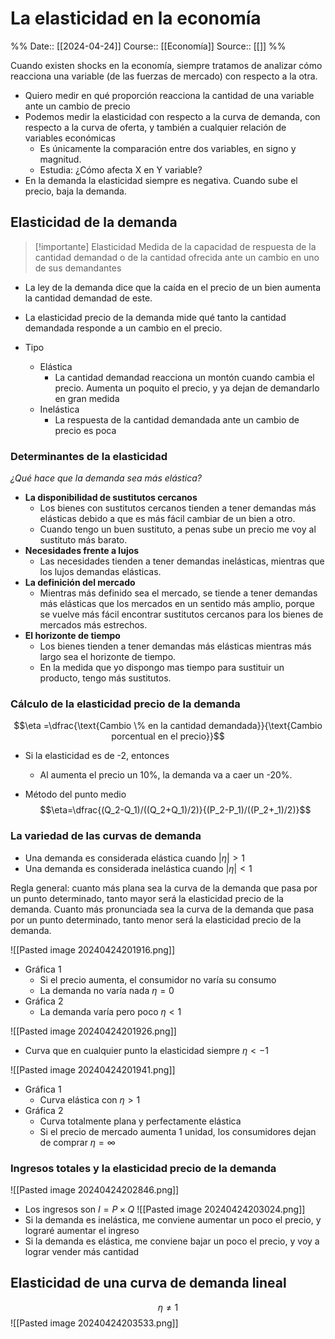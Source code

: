 # La elasticidad en la economía

%%
Date:: [[2024-04-24]]
Course:: [[Economía]]
Source:: [[]]
%%

Cuando existen shocks en la economía, siempre tratamos de analizar cómo reacciona una variable (de las fuerzas de mercado) con respecto a la otra.
- Quiero medir en qué proporción reacciona la cantidad de una variable ante un cambio de precio
- Podemos medir la elasticidad con respecto a la curva de demanda, con respecto a la curva de oferta, y también a cualquier relación de variables económicas
	- Es únicamente la comparación entre dos variables, en signo y magnitud.
	- Estudia: ¿Cómo afecta X en Y variable?
- En la demanda la elasticidad siempre es negativa. Cuando sube el precio, baja la demanda.

## Elasticidad de la demanda

>[!importante] Elasticidad
>Medida de la capacidad de respuesta de la cantidad demandad o de la cantidad ofrecida ante un cambio en uno de sus demandantes

- La ley de la demanda dice que la caída en el precio de un bien aumenta la cantidad demandad de este.
- La elasticidad precio de la demanda mide qué tanto la cantidad demandada responde a un cambio en el precio.

- Tipo
	- Elástica
		- La cantidad demandad reacciona un montón cuando cambia el precio. Aumenta un poquito el precio, y ya dejan de demandarlo en gran medida
	- Inelástica
		- La respuesta de la cantidad demandada ante un cambio de precio es poca

### Determinantes de la elasticidad
*¿Qué hace que la demanda sea más elástica?*

- **La disponibilidad de sustitutos cercanos**
	- Los bienes con sustitutos cercanos tienden a tener demandas más elásticas debido a que es más fácil cambiar de un bien a otro.
	- Cuando tengo un buen sustituto, a penas sube un precio me voy al sustituto más barato.
- **Necesidades frente a lujos** 
	- Las necesidades tienden a tener demandas inelásticas, mientras que los lujos demandas elásticas.
- **La definición del mercado**
	- Mientras más definido sea el mercado, se tiende a tener demandas más elásticas que los mercados en un sentido más amplio, porque se vuelve más fácil encontrar sustitutos cercanos para los bienes de mercados más estrechos.
- **El horizonte de tiempo**
	- Los bienes tienden a tener demandas más elásticas mientras más largo sea el horizonte de tiempo.
	- En la medida que yo dispongo mas tiempo para sustituir un producto, tengo más sustitutos.

### Cálculo de la elasticidad precio de la demanda

$$\eta =\dfrac{\text{Cambio \% en la cantidad demandada}}{\text{Cambio porcentual en el precio}}$$

- Si la elasticidad es de -2, entonces
	- Al aumenta el precio un 10%, la demanda va a caer un -20%.

- Método del punto medio $$\eta=\dfrac{(Q_2-Q_1)/((Q_2+Q_1)/2)}{(P_2-P_1)/((P_2+_1)/2)}$$
### La variedad de las curvas de demanda

- Una demanda es considerada elástica cuando $|\eta| >1$
- Una demanda es considerada inelástica cuando $|\eta| <1$

Regla general: cuanto más plana sea la curva de la demanda que pasa por un punto determinado, tanto mayor será la elasticidad precio de la demanda. Cuanto más pronunciada sea la curva de la demanda que pasa por un punto determinado, tanto menor será la elasticidad precio de la demanda.


![[Pasted image 20240424201916.png]]
- Gráfica 1
	- Si el precio aumenta, el consumidor no varía su consumo
	- La demanda no varía nada $\eta =0$
- Gráfica 2
	- La demanda varía pero poco $\eta < 1$


![[Pasted image 20240424201926.png]]
- Curva que en cualquier punto la elasticidad siempre $\eta< -1$


![[Pasted image 20240424201941.png]]
- Gráfica 1
	- Curva elástica con $\eta > 1$
- Gráfica 2
	- Curva totalmente plana y perfectamente elástica
	- Si el precio de mercado aumenta 1 unidad, los consumidores dejan de comprar $\eta = \infty$


### Ingresos totales y la elasticidad precio de la demanda
![[Pasted image 20240424202846.png]]
- Los ingresos son $I=P\times Q$ 
![[Pasted image 20240424203024.png]]
- Si la demanda es inelástica, me conviene aumentar un poco el precio, y lograré aumentar el ingreso
- Si la demanda es elástica, me conviene bajar un poco el precio, y voy a lograr vender más cantidad

## Elasticidad de una curva de demanda lineal
$$\eta \neq 1$$
![[Pasted image 20240424203533.png]]
